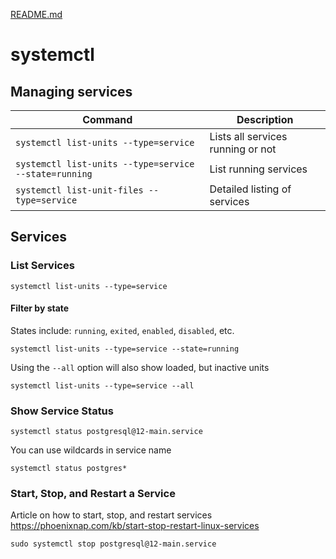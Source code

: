 [README.md](README.md)

# systemctl

## Managing services

| Command                                               | Description                       |
|-------------------------------------------------------|-----------------------------------|
| `systemctl list-units --type=service`                 | Lists all services running or not |
| `systemctl list-units --type=service --state=running` | List running services             |
| `systemctl list-unit-files --type=service`            | Detailed listing of services      |
## Services

### List Services

`systemctl list-units --type=service`

#### Filter by state

States include: `running`, `exited`, `enabled`, `disabled`, etc.

`systemctl list-units --type=service --state=running`

Using the `--all` option will also show loaded, but inactive units

`systemctl list-units --type=service --all`

###  Show Service Status

`systemctl status postgresql@12-main.service`

You can use wildcards in service name

`systemctl status postgres*`

### Start, Stop, and Restart a Service

Article on how to start, stop, and restart services 
https://phoenixnap.com/kb/start-stop-restart-linux-services

`sudo systemctl stop postgresql@12-main.service`
